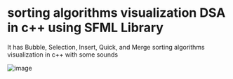 # sorting algorithms visualization DSA in c++ using SFML Library
It has Bubble, Selection, Insert, Quick, and Merge sorting algorithms visualization in c++ with some sounds

![image](https://github.com/user-attachments/assets/93a6bc03-fab0-49ea-a017-f3cfe7983e3e)

